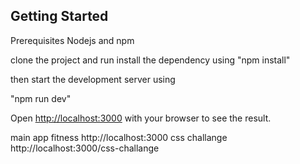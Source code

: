 ## Getting Started

Prerequisites
Nodejs and npm

clone the project and run install the dependency using "npm install"

then start the development server using

"npm run dev"

Open [http://localhost:3000](http://localhost:3000) with your browser to see the result.

main app fitness http://localhost:3000
css challange http://localhost:3000/css-challange
